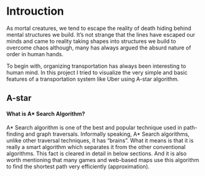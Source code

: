 # Introuction
As mortal creatures, we tend to escape the reality of death hiding behind mental
structures we build. It’s not strange that the lines have escaped our minds and came to reality
taking shapes into structures we build to overcome chaos although, many has always argued
the absurd nature of order in human hands.

To begin with, organizing transportation has always been interesting to human mind. In this
project I tried to visualize the very simple and basic features of a transportation system like
Uber using A-star algorithm.

## A-star
#### What is A* Search Algorithm?
A* Search algorithm is one of the best and popular technique used in path-finding and graph
traversals. Informally speaking, A* Search algorithms, unlike other traversal techniques, it has “brains”.
What it means is that it is really a smart algorithm which separates it from the other
conventional algorithms. This fact is cleared in detail in below sections.
And it is also worth mentioning that many games and web-based maps use this algorithm to
find the shortest path very efficiently (approximation).
